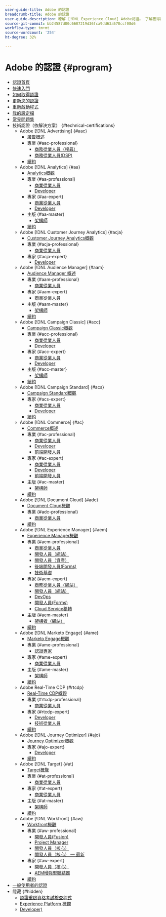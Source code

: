 ```yaml
---
user-guide-title: Adobe 的認證
breadcrumb-title: Adobe 的認證
user-guide-description: 瞭解 [!DNL Experience Cloud] Adobe認證。 了解獲得認證能為您做什麼。
source-git-commit: bb24587d80c6607219d36fca9dd63a578ccf08d6
workflow-type: tm+mt
source-wordcount: '254'
ht-degree: 32%

---
```



# Adobe 的認證 {#program}

+ [認證首頁](overview.md)
+ [快速入門](getting-started.md)
+ [如何取得認證](how-to-get-certified.md)
+ [更新您的認證](renew.md)
+ [重新啟動程式](restart-program.md)
+ [我的設定檔](my-profile.md)
+ [常見問題集](faq.md)
+ 技術認證（依解決方案） {#technical-certifications}
   + Adobe [!DNL Advertising] {#aac}
      + [廣告概述](/help/certifications/aac/aac-overview.md)
      + 專業 {#aac-professional}
         + [商務從業人員（搜尋）](/help/certifications/aac/aac-search-p-business.md)
         + [商務從業人員(DSP)](/help/certifications/aac/aac-dsp-p-business.md)
      + [續約](/help/certifications/aac/aac-renew.md)
   + Adobe [!DNL Analytics] {#aa}
      + [Analytics概觀](/help/certifications/aa/aa-overview.md)
      + 專業 {#aa-professional}
         + [商業從業人員](/help/certifications/aa/aa-p-business.md)
         + [Developer](/help/certifications/aa/aa-p-developer.md)
      + 專家 {#aa-expert}
         + [商業從業人員](/help/certifications/aa/aa-e-business.md)
         + [Developer](/help/certifications/aa/aa-e-developer.md)
      + 主版 {#aa-master}
         + [架構師](/help/certifications/aa/aa-m-architect.md)
      + [續約](/help/certifications/aa/aa-renew.md)
   + Adobe [!DNL Customer Journey Analytics] {#acja}
      + [Customer Journey Analytics概觀](/help/certifications/acja/acja-overview.md)
      + 專業 {#acja-professional}
         + [商業從業人員](/help/certifications/acja/acja-p-business.md)
      + 專家 {#acja-expert}
         + [Developer](/help/certifications/acja/acja-e-developer.md)
   + Adobe [!DNL Audience Manager] {#aam}
      + [Audience Manager 概述](/help/certifications/aam/aam-overview.md)
      + 專業 {#aam-professional}
         + [商業從業人員](/help/certifications/aam/aam-p-business.md)
      + 專家 {#aam-expert}
         + [商業從業人員](/help/certifications/aam/aam-e-business.md)
      + 主版 {#aam-master}
         + [架構師](/help/certifications/aam/aam-m-architect.md)
      + [續約](/help/certifications/aam/aam-renew.md)
   + Adobe [!DNL Campaign Classic] {#acc}
      + [Campaign Classic概觀](/help/certifications/acc/acc-overview.md)
      + 專業 {#acc-professional}
         + [商業從業人員](/help/certifications/acc/acc-p-business.md)
         + [Developer](/help/certifications/acc/acc-p-developer.md)
      + 專家 {#acc-expert}
         + [商業從業人員](/help/certifications/acc/acc-e-business.md)
         + [Developer](/help/certifications/acc/acc-e-developer.md)
      + 主版 {#acc-master}
         + [架構師](/help/certifications/acc/acc-m-developer.md)
      + [續約](/help/certifications/acc/acc-renew.md)
   + Adobe [!DNL Campaign Standard] {#acs}
      + [Campaign Standard概觀](/help/certifications/acs/acs-overview.md)
      + 專家 {#acs-expert}
         + [商業從業人員](/help/certifications/acs/acs-e-business.md)
         + [Developer](/help/certifications/acs/acs-e-developer.md)
      + [續約](/help/certifications/acs/acs-renew.md)
   + Adobe [!DNL Commerce] {#ac}
      + [Commerce概述](/help/certifications/ac/ac-overview.md)
      + 專業 {#ac-professional}
         + [商業從業人員](/help/certifications/ac/ac-p-business.md)
         + [Developer](/help/certifications/ac/ac-p-developer.md)
         + [前端開發人員](/help/certifications/ac/ac-p-fedeveloper0623.md)
      + 專家 {#ac-expert}
         + [商業從業人員](/help/certifications/ac/ac-e-business.md)
         + [Developer](/help/certifications/ac/ac-e-developer.md)
         + [前端開發人員](/help/certifications/ac/ac-e-fedeveloper0623.md)
      + 主版 {#ac-master}
         + [架構師](/help/certifications/ac/ac-m-architect.md)
      + [續約](/help/certifications/ac/ac-renew.md)
   + Adobe [!DNL Document Cloud] {#adc}
      + [Document Cloud概觀](/help/certifications/adc/adc-overview.md)
      + 專業 {#adc-professional}
         + [商業從業人員](/help/certifications/adc/adc-p-business.md)
      + [續約](/help/certifications/adc/adc-renew.md)
   + Adobe [!DNL Experience Manager] {#aem}
      + [Experience Manager概觀](/help/certifications/aem/aem-overview.md)
      + 專業 {#aem-professional}
         + [商業從業人員](/help/certifications/aem/aem-p-business.md)
         + [開發人員（網站）](/help/certifications/aem/aem-sites-p-developer.md)
         + [開發人員（資產）](/help/certifications/aem/aem-assets-p-developer.md)
         + [後端開發人員(Forms)](/help/certifications/aem/aem-forms-p-bedeveloper.md)
         + [技術基礎](/help/certifications/aem/aem-p-foundations.md)
      + 專家 {#aem-expert}
         + [商務從業人員（網站）](/help/certifications/aem/aem-sites-e-business.md)
         + [開發人員（網站）](/help/certifications/aem/aem-sites-e-developer.md)
         + [DevOps](/help/certifications/aem/aem-devops-e-engineer.md)
         + [開發人員(Forms)](/help/certifications/aem/aem-forms-e-developer.md)
         + [Cloud Service移轉](/help/certifications/aem/aem-cs-e-migration.md)
      + 主版 {#aem-master}
         + [架構者（網站）](/help/certifications/aem/aem-sites-m-architect.md)
      + [續約](/help/certifications/aem/aem-renew.md)
   + Adobe [!DNL Marketo Engage] {#ame}
      + [Marketo Engage概觀](/help/certifications/ame/ame-overview.md)
      + 專業 {#ame-professional}
         + [認證專家](/help/certifications/ame/ame-p.md)
      + 專家 {#ame-expert}
         + [商業從業人員](/help/certifications/ame/ame-e-business.md)
      + 主版 {#ame-master}
         + [架構師](/help/certifications/ame/ame-m-architect-23-08.md)
      + [續約](/help/certifications/ame/ame-renew.md)
   + Adobe Real-Time CDP {#rtcdp}
      + [Real-Time CDP概觀](/help/certifications/rtcdp/rtcdp-overview.md)
      + 專業 {#rtcdp-professional}
         + [商業從業人員](/help/certifications/rtcdp/rtcdp-p-business.md)
      + 專家 {#rtcdp-expert}
         + [Developer](/help/certifications/rtcdp/rtcdp-e-developer.md)
         + [技術從業人員](/help/certifications/rtcdp/rtcdp-e-technical.md)
      + [續約](/help/certifications/rtcdp/rtcdp-renew.md)
   + Adobe [!DNL Journey Optimizer] {#ajo}
      + [Journey Optimizer概觀](/help/certifications/ajo/ajo-overview.md)
      + 專家 {#ajo-expert}
         + [Developer](/help/certifications/ajo/ajo-e-developer-23-10.md)
      + [續約](/help/certifications/ajo/ajo-renew.md)
   + Adobe [!DNL Target] {#at}
      + [Target概覽](/help/certifications/at/at-overview.md)
      + 專業 {#at-professional}
         + [商業從業人員](/help/certifications/at/at-p-business.md)
      + 專家 {#at-expert}
         + [商業從業人員](/help/certifications/at/at-e-business.md)
      + 主版 {#at-master}
         + [架構師](/help/certifications/at/at-m-architect0623.md)
      + [續約](/help/certifications/at/at-renew.md)
   + Adobe [!DNL Workfront] {#aw}
      + [Workfront概觀](/help/certifications/aw/aw-overview.md)
      + 專業 {#aw-professional}
         + [開發人員(Fusion)](/help/certifications/aw/aw-fusion-p-developer.md)
         + [Project Manager](/help/certifications/aw/aw-p-project-manager.md)
         + [開發人員（核心）](/help/certifications/aw/aw-core-p-developer.md)
         + [開發人員（核心） — 最新](/help/certifications/aw/aw-core-p-developer-23-12.md)
      + 專家 {#aw-expert}
         + [開發人員（核心）](/help/certifications/aw/aw-core-e-developer-23-08.md)
         + [AEM增強型聯結器](/help/certifications/aw/aw-aem-e-connector.md)
      + [續約](/help/certifications/aw/aw-renew.md)
+ [一般使用者的認證](https://learning.adobe.com/certification/credentials)
+ 隱藏 {#hidden}
   + [認證重啟資格考試檢查程式](exam-eligibility-check.md)
   + [Experience Platform 概觀](/help/certifications/aep/aep-overview.md)
   + [Developer)](/help/certifications/aep/aep-e-foundations.md)